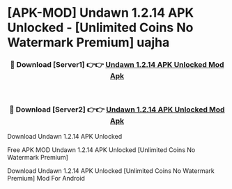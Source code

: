 # [APK-MOD] Undawn 1.2.14 APK Unlocked - [Unlimited Coins No Watermark Premium] uajha



<div align="center">
<h3>🔴 Download [Server1] 👉👉 <a href="https://momento.my/?title=Undawn_1.2.14_APK_Unlocked">Undawn 1.2.14 APK Unlocked Mod Apk</a></h3><br>

<h3>🔴 Download [Server2] 👉👉 <a href="https://momento.my/?title=Undawn_1.2.14_APK_Unlocked">Undawn 1.2.14 APK Unlocked Mod Apk</a></h3>
</div>



Download Undawn 1.2.14 APK Unlocked 

Free APK MOD Undawn 1.2.14 APK Unlocked [Unlimited Coins No Watermark Premium]

Download Undawn 1.2.14 APK Unlocked [Unlimited Coins No Watermark Premium] Mod For Android
